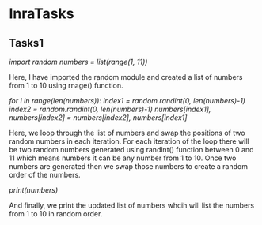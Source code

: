 # InraTasks
## Tasks1
   *import random
   numbers = list(range(1, 11))*

   Here, I have imported the random module and created a list of numbers from 1 to 10 using rnage() function.

   *for i in range(len(numbers)):
   index1 = random.randint(0, len(numbers)-1)
   index2 = random.randint(0, len(numbers)-1)
   numbers[index1], numbers[index2] = numbers[index2], numbers[index1]*

   Here, we loop through the list of numbers and swap the positions of two random numbers in each iteration.
   For each iteration of the loop there will be two random numbers generated using randint() function between 0 and 11 which means numbers it can be any number
   from 1 to 10.
   Once two numbers are generated then we swap those numbers to create a random order of the numbers.

   *print(numbers)*

   And finally, we print the updated list of numbers whcih will list the numbers from 1 to 10 in random order.